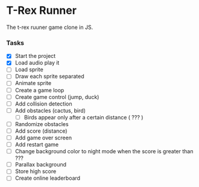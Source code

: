 # T-Rex Runner
The t-rex ruuner game clone in JS.

### Tasks
- [x] Start the project
- [x] Load audio play it
- [ ] Load sprite
- [ ] Draw each sprite separated
- [ ] Animate sprite
- [ ] Create a game loop
- [ ] Create game control (jump, duck)
- [ ] Add collision detection
- [ ] Add obstacles (cactus, bird)
  - [ ] Birds appear only after a certain distance ( ??? ) 
- [ ] Randomize obstacles
- [ ] Add score (distance)
- [ ] Add game over screen
- [ ] Add restart game
- [ ] Change background color to night mode when the score is greater than ???
- [ ] Parallax background
- [ ] Store high score 
- [ ] Create online leaderboard

